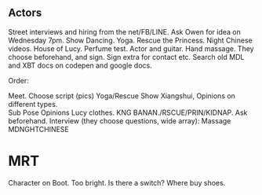 ## Actors

Street interviews and hiring from the net/FB/LINE. Ask Owen for idea on Wednesday 7pm.
Show Dancing. Yoga. Rescue the Princess. Night Chinese videos. House of Lucy. Perfume test. Actor and guitar. Hand massage. 
They choose beforehand, and sign. Sign extra for contact etc. 
Search old MDL and XBT docs on codepen and google docs.

Order:

Meet.
Choose script (pics) Yoga/Rescue
Show Xiangshui, Opinions on different types.  
Sub Pose
Opinions Lucy clothes. 
KNG BANAN./RSCUE/PRIN/KIDNAP. Ask beforehand.
Interview (they choose questions, wide array): Massage
MDNGHTCHINESE

# MRT

Character on Boot.
Too bright. Is there a switch?
Where buy shoes. 
